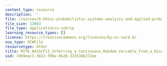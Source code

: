 ```yaml
---
content_type: resource
description: ''
file: /courses/6-041sc-probabilistic-systems-analysis-and-applied-probability-fall-2013/7db9eac13822f89a9b20323538b272ee_MIT6_041SCF13_Inferring_a_Continuous_Random_Variable_From_a_Discrete_Measurement_300k.srt
file_size: 13663
file_type: application/x-subrip
learning_resource_types: []
license: https://creativecommons.org/licenses/by-nc-sa/4.0/
ocw_type: OCWFile
resourcetype: Other
title: MIT6_041SCF13_Inferring_a_Continuous_Random_Variable_From_a_Discrete_Measurement_300k.srt
uid: 7db9eac1-3822-f89a-9b20-323538b272ee
---
```

